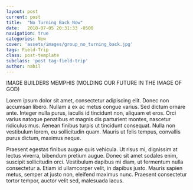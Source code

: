 ```yaml
---
layout: post
current: post
title:  "No Turning Back Now"
date:   2018-07-05 20:31:33 -0500
navigation: true
categories: New
cover: 'assets/images/group_no_turning_back.jpg'
tags: Field-Trip
class: post-template
subclass: 'post tag-field-trip'
author: nabil
---
```


IMAGE BUILDERS MEMPHIS (MOLDING OUR FUTURE IN THE IMAGE OF GOD)

Lorem ipsum dolor sit amet, consectetur adipiscing elit. Donec non accumsan libero. Nullam a ex ac metus congue varius. Sed dictum ornare ante. Integer nulla purus, iaculis id tincidunt non, aliquam et eros. Orci varius natoque penatibus et magnis dis parturient montes, nascetur ridiculus mus. Aenean finibus turpis ut tincidunt consequat. Nulla non vestibulum lorem, eu sollicitudin quam. Mauris ut felis tempus, convallis purus dictum, maximus neque.

Praesent egestas finibus augue quis vehicula. Ut risus mi, dignissim at lectus viverra, bibendum pretium augue. Donec sit amet sodales enim, suscipit sollicitudin orci. Vestibulum dapibus mi diam, ut fermentum nulla consectetur a. Etiam id ullamcorper velit, in dapibus justo. Mauris sapien metus, semper at justo non, eleifend maximus nunc. Praesent consectetur tortor tempor, auctor velit sed, malesuada lacus.
